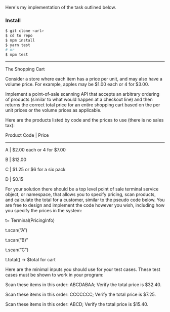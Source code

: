 Here's my implementation of the task outlined below.

### Install

```sh
$ git clone <url>
$ cd to repo
$ npm install
$ yarn test
# or 
$ npm test
```
----------------------------------------
The Shopping Cart


Consider a store where each item has a price per unit, and may also have a volume price. For example, apples may be $1.00 each or 4 for $3.00.

Implement a point-of-sale scanning API that accepts an arbitrary ordering of products (similar to what would happen at a checkout line) and then returns the correct total price for an entire shopping cart based on the per unit prices or the volume prices as applicable.

Here are the products listed by code and the prices to use (there is no sales tax):

Product Code | Price

--------------------

A | $2.00 each or 4 for $7.00

B | $12.00

C | $1.25 or $6 for a six pack

D | $0.15


For your solution there should be a top level point of sale terminal service object, or namespace, that allows you to specify pricing, scan products, and calculate the total for a customer, similar to the pseudo code below. You are free to design and implement the code however you wish, including how you specify the prices in the system:

t= Terminal(PricingInfo)

t.scan(“A”)

t.scan(“B)”

t.scan(“C”)

t.total() -> $total for cart

Here are the minimal inputs you should use for your test cases. These test cases must be shown to work in your program:

Scan these items in this order: ABCDABAA; Verify the total price is $32.40.

Scan these items in this order: CCCCCCC; Verify the total price is $7.25.

Scan these items in this order: ABCD; Verify the total price is $15.40.